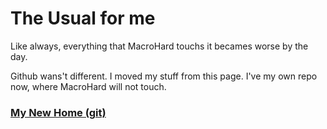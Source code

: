 # The Usual for me

Like always, everything that MacroHard touchs it becames worse by the day.

Github wans't different. I moved my stuff from this page. I've my own repo now, where MacroHard will not touch.

### [My New Home (git)](https://git.jeferson.me/shinspiegel)
